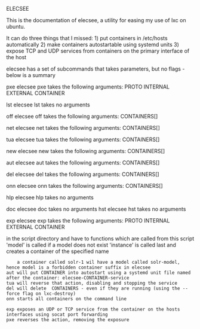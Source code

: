 ELECSEE

This is the documentation of elecsee, a utility for easing my use of lxc on ubuntu.

It can do three things that I missed:
    1) put containers in /etc/hosts automatically
    2) make containers autostartable using systemd units
    3) expose TCP and UDP services from containers on the primary interface of the host

elecsee has a set of subcommands that takes parameters, but no flags - below is a summary

pxe
    elecsee pxe takes the following arguments: PROTO INTERNAL EXTERNAL CONTAINER

lst
    elecsee lst takes no arguments

off
    elecsee off takes the following arguments: CONTAINERS[]

net
    elecsee net takes the following arguments: CONTAINERS[]

tua
    elecsee tua takes the following arguments: CONTAINERS[]

new
    elecsee new takes the following arguments: CONTAINERS[]

aut
    elecsee aut takes the following arguments: CONTAINERS[]

del
    elecsee del takes the following arguments: CONTAINERS[]

onn
    elecsee onn takes the following arguments: CONTAINERS[]

hlp
    elecsee hlp takes no arguments

doc
    elecsee doc takes no arguments
hst
    elecsee hst takes no arguments

exp
    elecsee exp takes the following arguments: PROTO INTERNAL EXTERNAL CONTAINER

in the script directory and have to functions which are called from this script
        'model' is called if a model does not exist
        'instance' is called last and creates a container of the specified name

        a container called solr-1 wil have a model called solr-model, hence model is a forbidden container suffix in elecsee
    aut will put CONTAINER into autostart using a systemd unit file named after the container: elecsee-CONTAINER-service
    tua will reverse that action, disabling and stopping the service
    del will delete  CONTAINERS - even if they are running (using the --force flag on lxc-destroy)
    onn starts all containers on the command line

    exp exposes an UDP or TCP service from the container on the hosts interfaces using socat port forwarding
    pxe reverses the action, removing the exposure

